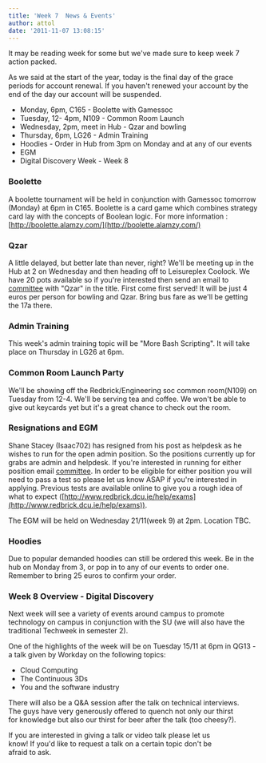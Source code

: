 ```yaml
---
title: 'Week 7  News & Events'
author: attol
date: '2011-11-07 13:08:15'
---
```

It may be reading week for some but we've made sure to keep week 7 action packed.  

As we said at the start of the year, today is the final day of the grace periods for account renewal. If you haven't renewed your account by the end of the day our account will be suspended.

*   Monday, 6pm, C165 - Boolette with Gamessoc
*   Tuesday, 12- 4pm, N109 - Common Room Launch
*   Wednesday, 2pm, meet in Hub - Qzar and bowling
*   Thursday, 6pm, LG26 - Admin Training
*   Hoodies - Order in Hub from 3pm on Monday and at any of our events
*   EGM
*   Digital Discovery Week - Week 8

### Boolette

A boolette tournament will be held in conjunction with Gamessoc tomorrow (Monday) at 6pm in C165\. Boolette is a card game which combines strategy card lay with the concepts of Boolean logic. For more information : [http://boolette.alamzy.com/](http://boolette.alamzy.com/)

### Qzar

A little delayed, but better late than never, right? We'll be meeting up in the Hub at 2 on Wednesday and then heading off to Leisureplex Coolock. We have 20 pots available so if you're interested then send an email to [committee](/about/contact/committee) with "Qzar" in the title. First come first served! It will be just 4 euros per person for bowling and Qzar. Bring bus fare as we'll be getting the 17a there.

### Admin Training

This week's admin training topic will be "More Bash Scripting". It will take place on Thursday in LG26 at 6pm.

### Common Room Launch Party

We'll be showing off the Redbrick/Engineering soc common room(N109) on Tuesday from 12-4\. We'll be serving tea and coffee. We won't be able to give out keycards yet but it's a great chance to check out the room.

### Resignations and EGM

Shane Stacey (Isaac702) has resigned from his post as helpdesk as he wishes to run for the open admin position. So the positions currently up for grabs are admin and helpdesk. If you're interested in running for either position email [committee](/about/contact/committee). In order to be eligible for either position you will need to pass a test so please let us know ASAP if you're interested in applying. Previous tests are available online to give you a rough idea of what to expect ([http://www.redbrick.dcu.ie/help/exams](http://www.redbrick.dcu.ie/help/exams)).

The EGM will be held on Wednesday 21/11(week 9) at 2pm. Location TBC.

### Hoodies

Due to popular demanded hoodies can still be ordered this week. Be in the hub on Monday from 3, or pop in to any of our events to order one. Remember to bring 25 euros to confirm your order.

### Week 8 Overview - Digital Discovery

Next week will see a variety of events around campus to promote technology on campus in conjunction with the SU (we will also have the traditional Techweek in semester 2).

One of the highlights of the week will be on Tuesday 15/11 at 6pm in QG13 - a talk given by Workday on the following topics:

*   Cloud Computing
*   The Continuous 3Ds
*   You and the software industry

There will also be a Q&A session after the talk on technical interviews.  
The guys have very generously offered to quench not only our thirst  
for knowledge but also our thirst for beer after the talk (too cheesy?).  

If you are interested in giving a talk or video talk please let us  
know! If you'd like to request a talk on a certain topic don't be  
afraid to ask.